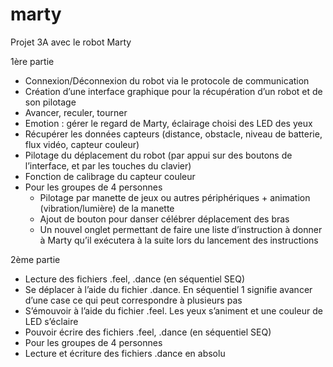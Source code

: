 # marty
Projet 3A avec le robot Marty

1ère partie
 * Connexion/Déconnexion du robot via le protocole de communication
 * Création d’une interface graphique pour la récupération d’un robot et de son pilotage
 * Avancer, reculer, tourner
 * Emotion : gérer le regard de Marty, éclairage choisi des LED des yeux
 * Récupérer les données capteurs (distance, obstacle, niveau de batterie, flux vidéo, capteur couleur)
 * Pilotage du déplacement du robot (par appui sur des boutons de l’interface, et par les touches du clavier)
 * Fonction de calibrage du capteur couleur
 * Pour les groupes de 4 personnes
   * Pilotage par manette de jeux ou autres périphériques + animation (vibration/lumière) de la manette
   * Ajout de bouton pour danser célébrer déplacement des bras
   * Un nouvel onglet permettant de faire une liste d’instruction à donner à Marty qu’il
exécutera à la suite lors du lancement des instructions

2ème partie
* Lecture des fichiers .feel, .dance (en séquentiel SEQ)
* Se déplacer à l’aide du fichier .dance. En séquentiel 1 signifie avancer d’une case ce qui peut
correspondre à plusieurs pas
* S’émouvoir à l’aide du fichier .feel. Les yeux s’animent et une couleur de LED s’éclaire
* Pouvoir écrire des fichiers .feel, .dance (en séquentiel SEQ)
* Pour les groupes de 4 personnes
* Lecture et écriture des fichiers .dance en absolu